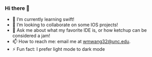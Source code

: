 ### Hi there 👋


- 🌱 I’m currently learning swift!
- 👯 I’m looking to collaborate on some IOS projects!
- 💬 Ask me about what my favorite IDE is, or how ketchup can be considered a jam!
- 📫 How to reach me: email me at wmwang32@unc.edu.
- ⚡ Fun fact: I prefer light mode to dark mode 

